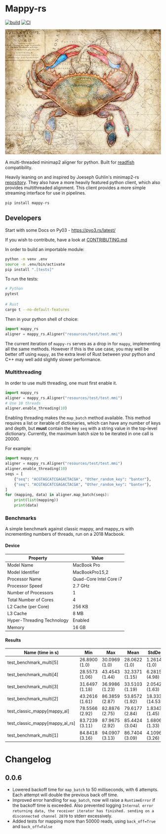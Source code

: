 # Mappy-rs
[![build](https://github.com/Adoni5/mappy-rs/actions/workflows/CI.yml/badge.svg)](https://github.com/Adoni5/mappy-rs/actions/workflows/CI.yml)
[![CI](https://github.com/Adoni5/mappy-rs/actions/workflows/check.yml/badge.svg)](https://github.com/Adoni5/mappy-rs/actions/workflows/check.yml)


![A map with a crab on it](https://github.com/Adoni5/mappy-rs/blob/main/img/crab_map.webp)

A multi-threaded minimap2 aligner for python. Built for [readfish](https://github.com/LooseLab/readfish/) compatibility.

Heavily leaning on and inspired by Joeseph Guhlin's minimap2-rs [repository](https://github.com/jguhlin/minimap2-rs). They also have a more heavily featured python client, which also provides multithreaded alignment. This client provides a more simple streaming interface for use in pipelines.

`pip install mappy-rs`

## Developers
Start with some Docs on Py03 - https://pyo3.rs/latest/

If you wish to contribute, have a look at [CONTRIBUTING.md](.github/CONTRIBUTING.md)

In order to build an importable module:

```bash
python -m venv .env
source -m .env/bin/activate
pip install ".[tests]"
```


To run the tests:

```bash
# Python
pytest

# Rust
cargo t --no-default-features
```

Then in your python shell of choice:

```python
import mappy_rs
aligner = mappy_rs.Aligner("resources/test/test.mmi")
```

The current iteration of `mappy-rs` serves as a drop in for `mappy`, implementing all the same methods. However if this is the use case, you may well be better off using `mappy`, as the extra level of Rust between your python and C++ may well add slightly slower performance.

### Multithreading
In order to use multi threading, one must first enable it.

```python
import mappy_rs
aligner = mappy_rs.Aligner("resources/test/test.mmi")
# Use 10 threads
aligner.enable_threading(10)
```

Enabling threading makes the `map_batch` method available.
This method requires a list or iterable of dictionaries, which can have any number of keys and depth, but **must** contain the key `seq` with a string value in the top-level dictionary.
Currently, the maximum batch size to be iterated in one call is 20000.

For example:

```python
import mappy_rs
aligner = mappy_rs.Aligner("resources/test/test.mmi")
aligner.enable_threading(10)
seqs = [
    {"seq": "ACGTAGCATCGAGACTACGA", "Other_random_key": "banter"},
    {"seq": "ACGTAGCATCGAGACTACGA", "Other_random_key": "banter"},
]
for (mapping, data) in aligner.map_batch(seqs):
    print(list(mapping))
    print(data)
```

### Benchmarks

A simple benchmark against classic mappy, and mappy_rs with incrementing numbers of threads, run on a 2018 Macbook.
#### __Device__
| Property                     | Value                      |
|------------------------------|----------------------------|
| Model Name                   | MacBook Pro                |
| Model Identifier             | MacBookPro15,2             |
| Processor Name               | Quad-Core Intel Core i7    |
| Processor Speed              | 2.7 GHz                    |
| Number of Processors         | 1                          |
| Total Number of Cores        | 4                          |
| L2 Cache (per Core)          | 256 KB                     |
| L3 Cache                     | 8 MB                       |
| Hyper-Threading Technology   | Enabled                    |
| Memory                       | 16 GB                      |

#### __Results__
Name (time in s)              |  Min           | Max            | Mean          | StdDev        | Median        | IQR          | Outliers     | OPS           | Rounds        | Iterations
------------------------------|---------------|----------------|---------------|--------------|---------------|--------------|--------------|---------------|---------------|------------
test_benchmark_multi[5]       | 26.8900 (1.0) | 30.0969 (1.0)  | 28.0622 (1.0) | 1.2614 (1.0) | 27.9017 (1.0) | 1.6081 (1.35)| 1;0          | 0.0356 (1.0)  | 5             | 1
test_benchmark_multi[4]       | 28.5573 (1.06)| 43.4543 (1.44) | 32.3371 (1.15)| 6.2815 (4.98)| 29.7480 (1.07)| 5.2148 (4.37)| 1;1          | 0.0309 (0.87) | 5             | 1
test_benchmark_multi[3]       | 31.6497 (1.18)| 36.9986 (1.23) | 33.5103 (1.19)| 2.0542 (1.63)| 32.8415 (1.18)| 1.9576 (1.64)| 1;0          | 0.0298 (0.84) | 5             | 1
test_benchmark_multi[2]       | 43.2616 (1.61)| 86.3859 (2.87) | 53.8572 (1.92)| 18.3339 (14.53)| 45.9328 (1.65)| 14.6382 (12.26)| 1;1          | 0.0186 (0.52) | 5             | 1
test_classic_mappy[mappy_al]  | 78.5566 (2.92)| 82.8876 (2.75) | 79.6177 (2.84)| 1.8343 (1.45)| 78.8350 (2.83)| 1.1938 (1.0) | 1;1          | 0.0126 (0.35) | 5             | 1
test_classic_mappy[mappy_al_rs]| 83.7239 (3.11)| 87.9675 (2.92) | 85.4424 (3.04)| 1.6806 (1.33)| 85.6335 (3.07)| 2.3310 (1.95)| 2;0          | 0.0117 (0.33) | 5             | 1
test_benchmark_multi[1]       | 84.8418 (3.16)| 94.0907 (3.13) | 86.7404 (3.09)| 4.1096 (3.26)| 84.8749 (3.04)| 2.4310 (2.04)| 1;1          | 0.0115 (0.32) | 5             | 1


# Changelog

## 0.0.6
- Lowered backoff time for `map_batch` to 50 milliseconds, with 6 attempts. Each attempt will double the previous back off time.
- Improved error handling for `map_batch`, now will raise a `RuntimeError` if the backoff time is exceeded. Also prevented logging `Internal error returning data, the receiver iterator has finished. sending on a disconnected channel 2870` to stderr excessively.
- Added tests for mapping more than 50000 reads, using `back_off=True` and `back_off=False`
